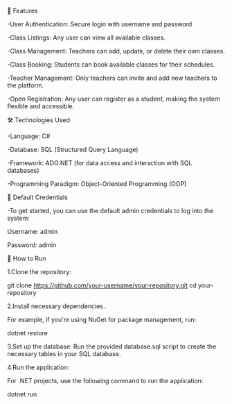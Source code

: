 🚀 Features

-User Authentication: Secure login with username and password

-Class Listings: Any user can view all available classes.

-Class Management: Teachers can add, update, or delete their own classes.

-Class Booking: Students can book available classes for their schedules.

-Teacher Management: Only teachers can invite and add new teachers to the platform.

-Open Registration: Any user can register as a student, making the system flexible and accessible.






🛠️ Technologies Used

-Language: C#

-Database: SQL (Structured Query Language)

-Framework: ADO.NET (for data access and interaction with SQL databases)

-Programming Paradigm: Object-Oriented Programming (OOP)






🔑 Default Credentials

-To get started, you can use the default admin credentials to log into the system:

Username: admin

Password: admin





📌 How to Run

1.Clone the repository:


git clone https://github.com/your-username/your-repository.git
cd your-repository

2.Install necessary dependencies .

For example, if you're using NuGet for package management, run:

dotnet restore

3.Set up the database:
Run the provided database.sql script to create the necessary tables in your SQL database.

4.Run the application:

For .NET projects, use the following command to run the application:

dotnet run
